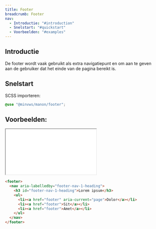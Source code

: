 ```yaml
---
title: Footer
breadcrumb: Footer
nav:
  - Introductie: "#introduction"
  - Snelstart: "#quickstart"
  - Voorbeelden: "#examples"
---
```


<h2 id="introduction">Introductie</h2>

De footer wordt vaak gebruikt als extra navigatiepunt en om aan te geven aan de
gebruiker dat het einde van de pagina bereikt is.

<h2 id="quickstart">Snelstart</h2>

SCSS importeren:

```scss
@use "@minvws/manon/footer";
```

<h2 id="examples" class="page-title">Voorbeelden:</h2>

<div class="resize">
  <iframe src="/examples/footer" title="Voorbeeld"></iframe>
</div>

```html
<footer>
  <nav aria-labelledby="footer-nav-1-heading">
    <h3 id="footer-nav-1-heading">Lorem ipsum</h3>
    <ul>
      <li><a href="footer" aria-current="page">Dolor</a></li>
      <li><a href="footer">Sit</a></li>
      <li><a href="footer">Amet</a></li>
    </ul>
  </nav>
</footer>
```
